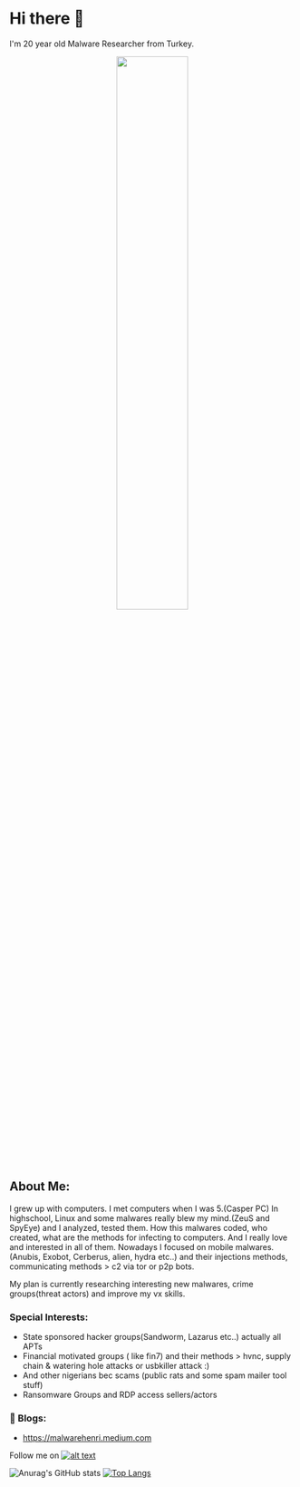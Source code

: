 # Hi there 👋

I'm 20 year old Malware Researcher from Turkey.

<p align="center"><img width="50%" src="https://media.giphy.com/media/NaxKt9aSzAspO/giphy.gif" /></p>

## About Me:
I grew up with computers. I met computers when I was 5.(Casper PC) In highschool, Linux and some malwares really blew my mind.(ZeuS and SpyEye) and I analyzed, tested them. How this malwares coded, who created, what are the methods for infecting to computers. And I really love and interested in all of them. Nowadays I focused on mobile malwares. (Anubis, Exobot, Cerberus, alien, hydra etc..) and their injections methods, communicating methods > c2 via tor or p2p bots.

My plan is currently researching interesting new malwares, crime groups(threat actors) and improve my vx skills.

### Special Interests:
- State sponsored hacker groups(Sandworm, Lazarus etc..) actually all APTs
- Financial motivated groups ( like fin7) and their methods > hvnc, supply chain & watering hole attacks or usbkiller attack :)
- And other nigerians bec scams (public rats and some spam mailer tool stuff)
- Ransomware Groups and RDP access sellers/actors

### 📓 Blogs:

- https://malwarehenri.medium.com

Follow me on [![alt text][1.2]][1]
<!-- Please don't remove this: Grab your social icons from https://github.com/carlsednaoui/gitsocial -->
<!-- display the social media buttons in your README -->

<!-- links to social media icons -->
<!-- no need to change these -->

<!-- icons with padding -->

[1.1]: http://i.imgur.com/tXSoThF.png (twitter icon with padding)
<!-- icons without padding -->

[1.2]: http://i.imgur.com/wWzX9uB.png (twitter icon without padding)



<!-- links to your social media accounts -->
<!-- update these accordingly -->

[1]: http://www.twitter.com/malwarehenri

<!-- Please don't remove this: Grab your social icons from https://github.com/carlsednaoui/gitsocial -->
![Anurag's GitHub stats](https://github-readme-stats.vercel.app/api?username=malwarehenri&show_icons=true&theme=radical)
[![Top Langs](https://github-readme-stats.vercel.app/api/top-langs/?username=malwarehenri&layout=compact&theme=radical)](https://github.com/anuraghazra/github-readme-stats)

